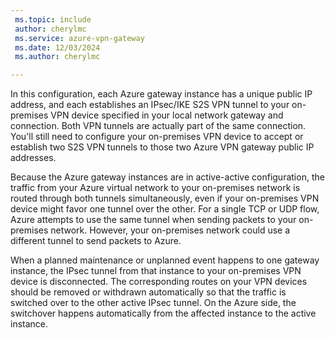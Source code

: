 ```yaml
---
 ms.topic: include
 author: cherylmc
 ms.service: azure-vpn-gateway
 ms.date: 12/03/2024
 ms.author: cherylmc

---
```


In this configuration, each Azure gateway instance has a unique public IP address, and each establishes an IPsec/IKE S2S VPN tunnel to your on-premises VPN device specified in your local network gateway and connection. Both VPN tunnels are actually part of the same connection. You'll still need to configure your on-premises VPN device to accept or establish two S2S VPN tunnels to those two Azure VPN gateway public IP addresses.

Because the Azure gateway instances are in active-active configuration, the traffic from your Azure virtual network to your on-premises network is routed through both tunnels simultaneously, even if your on-premises VPN device might favor one tunnel over the other. For a single TCP or UDP flow, Azure attempts to use the same tunnel when sending packets to your on-premises network. However, your on-premises network could use a different tunnel to send packets to Azure.

When a planned maintenance or unplanned event happens to one gateway instance, the IPsec tunnel from that instance to your on-premises VPN device is disconnected. The corresponding routes on your VPN devices should be removed or withdrawn automatically so that the traffic is switched over to the other active IPsec tunnel. On the Azure side, the switchover happens automatically from the affected instance to the active instance.